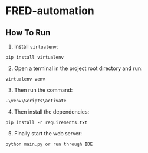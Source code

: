 # FRED-automation

## How To Run
1. Install `virtualenv`:
```
pip install virtualenv
```

2. Open a terminal in the project root directory and run:
```
virtualenv venv
```

3. Then run the command:
```
.\venv\Scripts\activate
```

4. Then install the dependencies:
```
pip install -r requirements.txt
```

5. Finally start the web server:
```
python main.py or run through IDE
```